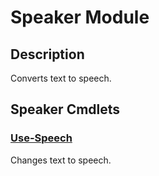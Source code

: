 # Speaker Module

## Description
Converts text to speech.

[\\]: # (END DESCRIPTION)

## Speaker Cmdlets

### [Use-Speech](Use-Speech.md)
Changes text to speech.

[\\]: # (END CMDLETS)

[\\]: # (Generated by PSDocsGenerator)
[\\]: # (https://github.com/akotu235/PSDocsGenerator)
